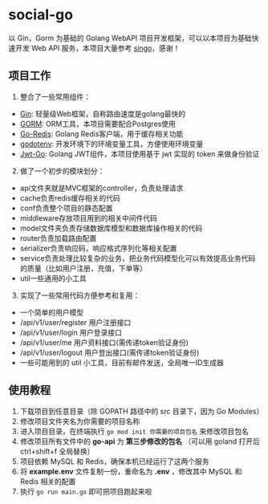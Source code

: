 # social-go

以 Gin，Gorm 为基础的 Golang WebAPI 项目开发框架，可以以本项目为基础快速开发 Web API 服务，本项目大量参考 [singo](https://github.com/Gourouting/singo)，感谢！

## 项目工作

1. 整合了一些常用组件：

- [Gin](https://github.com/gin-gonic/gin): 轻量级Web框架，自称路由速度是golang最快的
- [GORM](http://gorm.io/docs/index.html): ORM工具，本项目需要配合Postgres使用
- [Go-Redis](https://github.com/go-redis/redis): Golang Redis客户端，用于缓存相关功能
- [godotenv](https://github.com/joho/godotenv): 开发环境下的环境变量工具，方便使用环境变量
- [Jwt-Go](https://github.com/dgrijalva/jwt-go): Golang JWT组件，本项目使用基于 jwt 实现的 token 来做身份验证

2. 做了一个初步的模块划分：

- api文件夹就是MVC框架的controller，负责处理请求
- cache负责redis缓存相关的代码
- conf负责整个项目的静态配置
- middleware存放项目用到的相关中间件代码
- model文件夹负责存储数据库模型和数据库操作相关的代码
- router负责加载路由配置
- serializer负责响应码，响应格式序列化等相关配置
- service负责处理比较复杂的业务，把业务代码模型化可以有效提高业务代码的质量（比如用户注册，充值，下单等）
- util一些通用的小工具

3. 实现了一些常用代码方便参考和复用：

- 一个简单的用户模型
- /api/v1/user/register 用户注册接口
- /api/v1/user/login 用户登录接口
- /api/v1/user/me 用户资料接口(需传递token验证身份)
- /api/v1/user/logout 用户登出接口(需传递token验证身份)
- 一些可能用到的 util 小工具，目前有邮件发送，全局唯一ID生成器


## 使用教程

1. 下载项目到任意目录（除 GOPATH 路径中的 src 目录下，因为 Go Modules）
2. 修改项目文件夹名为你需要的项目名称
3. 进入项目目录，在终端执行 `go mod init 你需要的项目包名` 来修改项目包名
4. 修改项目所有文件中的 **go-api** 为 **第三步修改的包名** （可以用 goland 打开后 ctrl+shift+f 全局替换）
5. 项目依赖 MySQL 和 Redis，确保本机已经运行了这两个服务
6. 将 **example.env** 文件复制一份，重命名为 **.env** ，修改其中 MySQL 和 Redis 相关的配置
7. 执行 `go run main.go` 即可把项目跑起来啦

